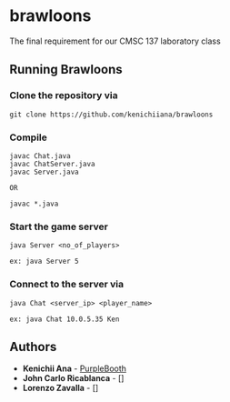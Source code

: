 # brawloons
The final requirement for our CMSC 137 laboratory class

## Running Brawloons

### Clone the repository via
```
git clone https://github.com/kenichiiana/brawloons
```
### Compile
```
javac Chat.java
javac ChatServer.java
javac Server.java

OR

javac *.java
```

### Start the game server
```
java Server <no_of_players>

ex: java Server 5
```

### Connect to the server via
```
java Chat <server_ip> <player_name>

ex: java Chat 10.0.5.35 Ken
```

## Authors

* **Kenichii Ana** - [PurpleBooth](https://github.com/kenichiiana)
* **John Carlo Ricablanca** - []
* **Lorenzo Zavalla** - []
